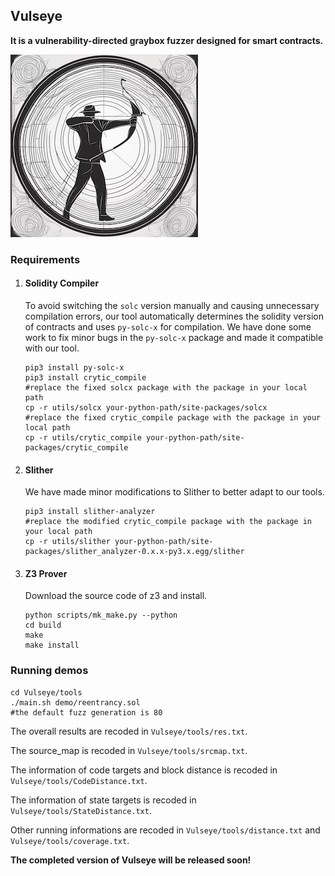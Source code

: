 ## Vulseye

**It is a vulnerability-directed graybox fuzzer designed for smart contracts.**



<img src="utils/images/Vulseye.jpeg" alt="Vulseye"  />



### Requirements

1. #### Solidity Compiler

   To avoid switching the `solc` version manually and causing unnecessary compilation errors, our tool automatically determines the solidity version of contracts and uses `py-solc-x` for compilation. We have done some work to fix minor bugs in the `py-solc-x` package and made it compatible with our tool.

   ```shell
   pip3 install py-solc-x
   pip3 install crytic_compile
   #replace the fixed solcx package with the package in your local path
   cp -r utils/solcx your-python-path/site-packages/solcx
   #replace the fixed crytic_compile package with the package in your local path
   cp -r utils/crytic_compile your-python-path/site-packages/crytic_compile
   ```

2. #### Slither

   We have made minor modifications to Slither to better adapt to our tools.

   ```shell
   pip3 install slither-analyzer
   #replace the modified crytic_compile package with the package in your local path
   cp -r utils/slither your-python-path/site-packages/slither_analyzer-0.x.x-py3.x.egg/slither
   ```

3. #### Z3 Prover

   Download the source code of z3 and install.

   ```shell
   python scripts/mk_make.py --python
   cd build
   make
   make install
   ```

### Running demos

```shell
cd Vulseye/tools
./main.sh demo/reentrancy.sol
#the default fuzz generation is 80
```

The overall results are recoded in `Vulseye/tools/res.txt`. 

The source_map is recoded in `Vulseye/tools/srcmap.txt`.

The information of code targets and block distance is recoded in `Vulseye/tools/CodeDistance.txt`.

The information of state targets is recoded in `Vulseye/tools/StateDistance.txt`.

Other running informations are recoded in `Vulseye/tools/distance.txt` and `Vulseye/tools/coverage.txt`.



**The completed version of Vulseye will be released soon!**
